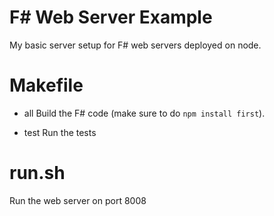 F# Web Server Example
=====================

My basic server setup for F# web servers deployed on node.

Makefile
========

- all
  Build the F# code (make sure to do ```npm install first```).

- test
  Run the tests

run.sh
======

Run the web server on port 8008
